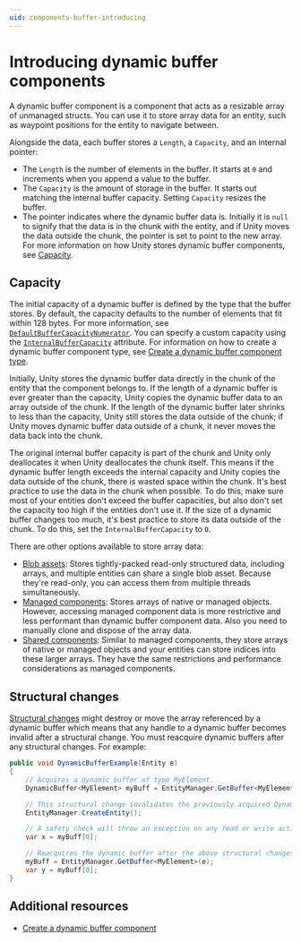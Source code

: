 ```yaml
---
uid: components-buffer-introducing
---
```


# Introducing dynamic buffer components

A dynamic buffer component is a component that acts as a resizable array of unmanaged structs. You can use it to store array data for an entity, such as waypoint positions for the entity to navigate between.

Alongside the data, each buffer stores a `Length`, a `Capacity`, and an internal pointer:

* The `Length` is the number of elements in the buffer. It starts at `0` and increments when you append a value to the buffer.
* The `Capacity` is the amount of storage in the buffer. It starts out matching the internal buffer capacity. Setting `Capacity` resizes the buffer.
* The pointer indicates where the dynamic buffer data is. Initially it is `null` to signify that the data is in the chunk with the entity, and if Unity moves the data outside the chunk, the pointer is set to point to the new array. For more information on how Unity stores dynamic buffer components, see [Capacity](#capacity).

## Capacity

The initial capacity of a dynamic buffer is defined by the type that the buffer stores. By default, the capacity defaults to the number of elements that fit within 128 bytes. For more information, see [`DefaultBufferCapacityNumerator`](xref:Unity.Entities.TypeManager.DefaultBufferCapacityNumerator). You can specify a custom capacity using the [`InternalBufferCapacity`](xref:Unity.Entities.InternalBufferCapacityAttribute) attribute. For information on how to create a dynamic buffer component type, see [Create a dynamic buffer component type](components-buffer-create.md).

Initially, Unity stores the dynamic buffer data directly in the chunk of the entity that the component belongs to. If the length of a dynamic buffer is ever greater than the capacity, Unity copies the dynamic buffer data to an array outside of the chunk. If the length of the dynamic buffer later shrinks to less than the capacity, Unity still stores the data outside of the chunk; if Unity moves dynamic buffer data outside of a chunk, it never moves the data back into the chunk.

The original internal buffer capacity is part of the chunk and Unity only deallocates it when Unity deallocates the chunk itself. This means if the dynamic buffer length exceeds the internal capacity and Unity copies the data outside of the chunk, there is wasted space within the chunk. It's best practice to use the data in the chunk when possible. To do this, make sure most of your entities don't exceed the buffer capacities, but also don't set the capacity too high if the entities don't use it. If the size of a dynamic buffer changes too much, it's best practice to store its data outside of the chunk. To do this, set the `InternalBufferCapacity` to `0`.

There are other options available to store array data:

* [Blob assets](xref:Unity.Entities.BlobBuilder): Stores tightly-packed read-only structured data, including arrays, and multiple entities can share a single blob asset. Because they're read-only, you can access them from multiple threads simultaneously.
* [Managed components](components-managed.md): Stores arrays of native or managed objects. However, accessing managed component data is more restrictive and less performant than dynamic buffer component data. Also you need to manually clone and dispose of the array data.
* [Shared components](components-shared.md): Similar to managed components, they store arrays of native or managed objects and your entities can store indices into these larger arrays. They have the same restrictions and performance considerations as managed components.

## Structural changes

[Structural changes](concepts-structural-changes.md) might destroy or move the array referenced by a dynamic buffer which means that any handle to a dynamic buffer becomes invalid after a structural change. You must reacquire dynamic buffers after any structural changes. For example:

```c#
public void DynamicBufferExample(Entity e)
{
    // Acquires a dynamic buffer of type MyElement.
    DynamicBuffer<MyElement> myBuff = EntityManager.GetBuffer<MyElement>(e);

    // This structural change invalidates the previously acquired DynamicBuffer.
    EntityManager.CreateEntity();

    // A safety check will throw an exception on any read or write actions on the buffer.
    var x = myBuff[0];

    // Reacquires the dynamic buffer after the above structural changes.
    myBuff = EntityManager.GetBuffer<MyElement>(e);
    var y = myBuff[0];
}
```

## Additional resources

* [Create a dynamic buffer component](components-buffer-create.md)